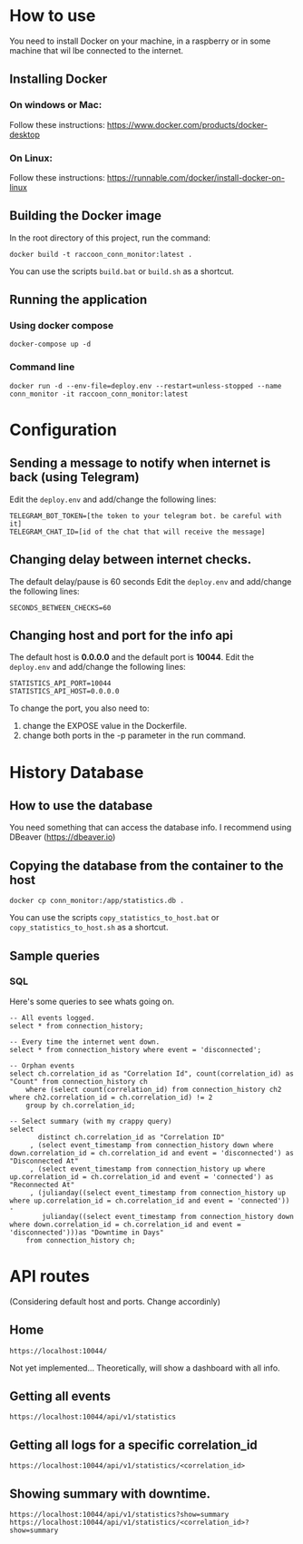 # How to use
You need to install Docker on your machine, in a raspberry or in some machine that wil lbe connected to the internet.

## Installing Docker
### On windows or Mac:
Follow these instructions: https://www.docker.com/products/docker-desktop

### On Linux:
Follow these instructions: https://runnable.com/docker/install-docker-on-linux

## Building the Docker image
In the root directory of this project, run the command:
```shell script
docker build -t raccoon_conn_monitor:latest .
```

You can use the scripts ```build.bat``` or ```build.sh``` as a shortcut. 

## Running the application
### Using docker compose
```shell script
docker-compose up -d
```  

### Command line
```shell script
docker run -d --env-file=deploy.env --restart=unless-stopped --name conn_monitor -it raccoon_conn_monitor:latest
```


# Configuration
## Sending a message to notify when internet is back (using Telegram)
Edit the ```deploy.env``` and add/change the following lines:
```shell script
TELEGRAM_BOT_TOKEN=[the token to your telegram bot. be careful with it]
TELEGRAM_CHAT_ID=[id of the chat that will receive the message]
```

## Changing delay between internet checks.
The default delay/pause is 60 seconds
Edit the ```deploy.env``` and add/change the following lines:
```shell script
SECONDS_BETWEEN_CHECKS=60
```

## Changing host and port for the info api
The default host is **0.0.0.0** and the default port is **10044**.
Edit the ```deploy.env``` and add/change the following lines:
```shell script
STATISTICS_API_PORT=10044
STATISTICS_API_HOST=0.0.0.0
```

To change the port, you also need to:
 1. change the EXPOSE value in the Dockerfile.
 2. change both ports in the -p parameter in the run command. 

# History Database
## How to use the database 
You need something that can access the database info. I recommend using DBeaver (https://dbeaver.io)

## Copying the database from the container to the host
```shell script
docker cp conn_monitor:/app/statistics.db .
```
You can use the scripts ```copy_statistics_to_host.bat``` or ```copy_statistics_to_host.sh``` as a shortcut.

## Sample queries
### SQL
Here's some queries to see whats going on.
```sqlite
-- All events logged.
select * from connection_history;

-- Every time the internet went down.
select * from connection_history where event = 'disconnected';

-- Orphan events
select ch.correlation_id as "Correlation Id", count(correlation_id) as "Count" from connection_history ch
    where (select count(correlation_id) from connection_history ch2 where ch2.correlation_id = ch.correlation_id) != 2
    group by ch.correlation_id;

-- Select summary (with my crappy query)
select
       distinct ch.correlation_id as "Correlation ID"
     , (select event_timestamp from connection_history down where down.correlation_id = ch.correlation_id and event = 'disconnected') as "Disconnected At"
     , (select event_timestamp from connection_history up where up.correlation_id = ch.correlation_id and event = 'connected') as "Reconnected At"
     , (julianday((select event_timestamp from connection_history up where up.correlation_id = ch.correlation_id and event = 'connected')) -
        julianday((select event_timestamp from connection_history down where down.correlation_id = ch.correlation_id and event = 'disconnected')))as "Downtime in Days"
    from connection_history ch;
```

# API routes
(Considering default host and ports. Change accordinly)

## Home
```flaskurlpath
https://localhost:10044/
```
Not yet implemented... 
Theoretically, will show a dashboard with all info.

## Getting all events
```flaskurlpath
https://localhost:10044/api/v1/statistics
```

## Getting all logs for a specific correlation_id
```flaskurlpath
https://localhost:10044/api/v1/statistics/<correlation_id>
```

## Showing summary with downtime.
```flaskurlpath
https://localhost:10044/api/v1/statistics?show=summary
https://localhost:10044/api/v1/statistics/<correlation_id>?show=summary
```